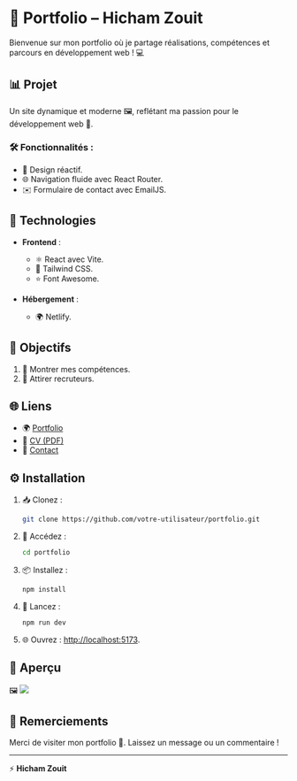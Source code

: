 # 🌟 Portfolio – Hicham Zouit

Bienvenue sur mon portfolio où je partage réalisations, compétences et parcours en développement web ! 💻

## 📊 Projet
Un site dynamique et moderne 🖼️, reflétant ma passion pour le développement web 🚀.

### 🛠️ Fonctionnalités :
- 🎨 Design réactif.
- 🌐 Navigation fluide avec React Router.
- ✉️ Formulaire de contact avec EmailJS.

## 🤖 Technologies
- **Frontend** :
  - ⚛️ React avec Vite.
  - 🎨 Tailwind CSS.
  - ⭐ Font Awesome.

- **Hébergement** :
  - 🌍 Netlify.

## 🚀 Objectifs
1. 🌟 Montrer mes compétences.
2. 🧲 Attirer recruteurs.

## 🌐 Liens
- 🌍 [Portfolio](https://hichamzouit.netlify.app/)
- 📄 [CV (PDF)](https://votre-lien-au-cv.com)
- 📧 [Contact](mailto:hicham@example.com)

## ⚙️ Installation

1. 📥 Clonez :
   ```bash
   git clone https://github.com/votre-utilisateur/portfolio.git
   ```

2. 📂 Accédez :
   ```bash
   cd portfolio
   ```

3. 📦 Installez :
   ```bash
   npm install
   ```

4. 🚀 Lancez :
   ```bash
   npm run dev
   ```

5. 🌐 Ouvrez : [http://localhost:5173](http://localhost:5173).

## 🎨 Aperçu

🖼️ ![](https://placekitten.com/800/400)

## 🙏 Remerciements
Merci de visiter mon portfolio 💖. Laissez un message ou un commentaire !

---
⚡ **Hicham Zouit**


